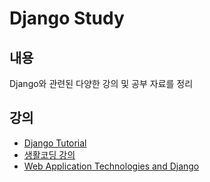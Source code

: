 # Django Study

## 내용

Django와 관련된 다양한 강의 및 공부 자료를 정리

## 강의 

- [Django Tutorial](https://docs.djangoproject.com/ko/4.2/#first-steps)
- [생활코딩 강의](https://opentutorials.org/course/4886)
- [Web Application Technologies and Django](https://www.coursera.org/learn/django-database-web-apps)
